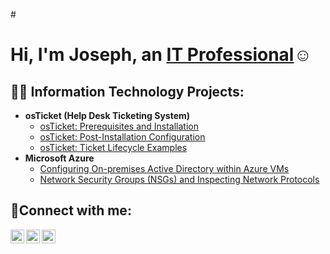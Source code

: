 #<h1>Hi, I'm Joseph, an <a href="https://linkedin.com/in/Josh">IT Professional</a>☺</h1>

<h2>👨‍💻 Information Technology Projects:</h2>

- <b>osTicket (Help Desk Ticketing System)</b>
  - [osTicket: Prerequisites and Installation](https://github.com/JosephSchh/osticket-prereqs)
  - [osTicket: Post-Installation Configuration](https://github.com/JosephSchh/post-install-config)
  - [osTicket: Ticket Lifecycle Examples](https://github.com/JosephSchh/ticket-lifecycle)
- <b>Microsoft Azure</b>
  - [Configuring On-premises Active Directory within Azure VMs](https://github.com/JosephSchh/configure-ad)
  - [Network Security Groups (NSGs) and Inspecting Network Protocols](https://github.com/JosephSchh/azure-network-protocols)

<h2>🤳Connect with me:</h2>

[<img align="left" alt="Josh | Twitter" width="22px" src="https://cdn.jsdelivr.net/npm/simple-icons@v3/icons/twitter.svg" />][twitter]
[<img align="left" alt="Josh | LinkedIn" width="22px" src="https://cdn.jsdelivr.net/npm/simple-icons@v3/icons/linkedin.svg" />][linkedin]
[<img align="left" alt="Josh | Instagram" width="22px" src="https://cdn.jsdelivr.net/npm/simple-icons@v3/icons/instagram.svg" />][instagram]

[twitter]: https://twitter.com/Josh
[instagram]: https://www.instagram.com/Josh
[linkedin]: https://linkedin.com/in/Josh
